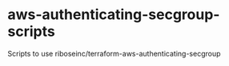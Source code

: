 # aws-authenticating-secgroup-scripts
Scripts to use riboseinc/terraform-aws-authenticating-secgroup
